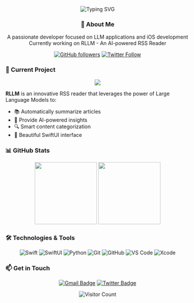 <div align="center">
   <img src="https://readme-typing-svg.herokuapp.com?font=Fira+Code&pause=1000&width=435&lines=Hi+there!+I'm+Daniel+Zhang;Building+LLM-powered+RSS+Reader;Making+AI+more+accessible" alt="Typing SVG" />
</div>

<h3 align="center">🚀 About Me</h3>

<p align="center">
  A passionate developer focused on LLM applications and iOS development
  <br/>
  Currently working on RLLM - An AI-powered RSS Reader
</p>

<div align="center">
  
  [![GitHub followers](https://img.shields.io/github/followers/DanielZhangyc?style=social)](https://github.com/DanielZhangyc)
  [![Twitter Follow](https://img.shields.io/twitter/follow/YourTwitter?style=social)](https://twitter.com/YourTwitter)
  
</div>

### 🔭 Current Project

<div align="center">
  <a href="https://github.com/DanielZhangyc/RLLM">
    <img src="https://github-readme-stats.vercel.app/api/pin/?username=DanielZhangyc&repo=RLLM&theme=catppuccin_mocha" />
  </a>
</div>

**RLLM** is an innovative RSS reader that leverages the power of Large Language Models to:
- 📚 Automatically summarize articles
- 🎯 Provide AI-powered insights
- 🔍 Smart content categorization
- 📱 Beautiful SwiftUI interface

### 📊 GitHub Stats

<div align="center">
  <img height="170px" src="https://github-readme-stats.vercel.app/api?username=DanielZhangyc&show_icons=true&theme=catppuccin_mocha" />
  <img height="170px" src="https://github-readme-stats.vercel.app/api/top-langs/?username=DanielZhangyc&layout=compact&langs_count=8&theme=catppuccin_mocha" />
</div>

### 🛠️ Technologies & Tools

<div align="center">

![Swift](https://img.shields.io/badge/-Swift-black?style=flat-square&logo=Swift)
![SwiftUI](https://img.shields.io/badge/-SwiftUI-black?style=flat-square&logo=swift)
![Python](https://img.shields.io/badge/-Python-black?style=flat-square&logo=Python)
![Git](https://img.shields.io/badge/-Git-black?style=flat-square&logo=git)
![GitHub](https://img.shields.io/badge/-GitHub-black?style=flat-square&logo=github)
![VS Code](https://img.shields.io/badge/-VS%20Code-black?style=flat-square&logo=visual-studio-code)
![Xcode](https://img.shields.io/badge/-Xcode-black?style=flat-square&logo=xcode)

</div>

### 📫 Get in Touch

<div align="center">
  
[![Gmail Badge](https://img.shields.io/badge/-youremail@gmail.com-c14438?style=flat-square&logo=Gmail&logoColor=white&link=mailto:youremail@gmail.com)](mailto:youremail@gmail.com)
[![Twitter Badge](https://img.shields.io/badge/-Twitter-1da1f2?style=flat-square&logo=twitter&logoColor=white&link=https://twitter.com/YourTwitter/)](https://twitter.com/YourTwitter/)

</div>

<div align="center">
   <img src="https://profile-counter.glitch.me/DanielZhangyc/count.svg" alt="Visitor Count" />
</div>
